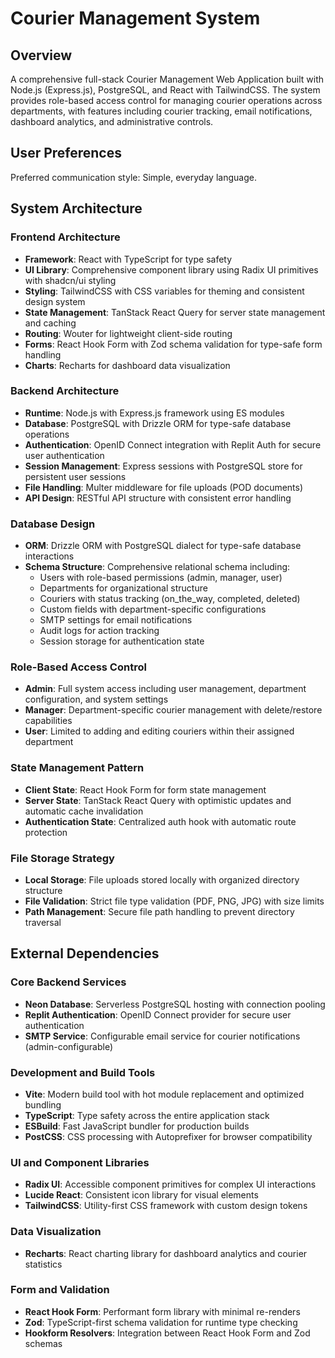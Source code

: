 # Courier Management System

## Overview

A comprehensive full-stack Courier Management Web Application built with Node.js (Express.js), PostgreSQL, and React with TailwindCSS. The system provides role-based access control for managing courier operations across departments, with features including courier tracking, email notifications, dashboard analytics, and administrative controls.

## User Preferences

Preferred communication style: Simple, everyday language.

## System Architecture

### Frontend Architecture
- **Framework**: React with TypeScript for type safety
- **UI Library**: Comprehensive component library using Radix UI primitives with shadcn/ui styling
- **Styling**: TailwindCSS with CSS variables for theming and consistent design system
- **State Management**: TanStack React Query for server state management and caching
- **Routing**: Wouter for lightweight client-side routing
- **Forms**: React Hook Form with Zod schema validation for type-safe form handling
- **Charts**: Recharts for dashboard data visualization

### Backend Architecture
- **Runtime**: Node.js with Express.js framework using ES modules
- **Database**: PostgreSQL with Drizzle ORM for type-safe database operations
- **Authentication**: OpenID Connect integration with Replit Auth for secure user authentication
- **Session Management**: Express sessions with PostgreSQL store for persistent user sessions
- **File Handling**: Multer middleware for file uploads (POD documents)
- **API Design**: RESTful API structure with consistent error handling

### Database Design
- **ORM**: Drizzle ORM with PostgreSQL dialect for type-safe database interactions
- **Schema Structure**: Comprehensive relational schema including:
  - Users with role-based permissions (admin, manager, user)
  - Departments for organizational structure
  - Couriers with status tracking (on_the_way, completed, deleted)
  - Custom fields with department-specific configurations
  - SMTP settings for email notifications
  - Audit logs for action tracking
  - Session storage for authentication state

### Role-Based Access Control
- **Admin**: Full system access including user management, department configuration, and system settings
- **Manager**: Department-specific courier management with delete/restore capabilities
- **User**: Limited to adding and editing couriers within their assigned department

### State Management Pattern
- **Client State**: React Hook Form for form state management
- **Server State**: TanStack React Query with optimistic updates and automatic cache invalidation
- **Authentication State**: Centralized auth hook with automatic route protection

### File Storage Strategy
- **Local Storage**: File uploads stored locally with organized directory structure
- **File Validation**: Strict file type validation (PDF, PNG, JPG) with size limits
- **Path Management**: Secure file path handling to prevent directory traversal

## External Dependencies

### Core Backend Services
- **Neon Database**: Serverless PostgreSQL hosting with connection pooling
- **Replit Authentication**: OpenID Connect provider for secure user authentication
- **SMTP Service**: Configurable email service for courier notifications (admin-configurable)

### Development and Build Tools
- **Vite**: Modern build tool with hot module replacement and optimized bundling
- **TypeScript**: Type safety across the entire application stack
- **ESBuild**: Fast JavaScript bundler for production builds
- **PostCSS**: CSS processing with Autoprefixer for browser compatibility

### UI and Component Libraries
- **Radix UI**: Accessible component primitives for complex UI interactions
- **Lucide React**: Consistent icon library for visual elements
- **TailwindCSS**: Utility-first CSS framework with custom design tokens

### Data Visualization
- **Recharts**: React charting library for dashboard analytics and courier statistics

### Form and Validation
- **React Hook Form**: Performant form library with minimal re-renders
- **Zod**: TypeScript-first schema validation for runtime type checking
- **Hookform Resolvers**: Integration between React Hook Form and Zod schemas